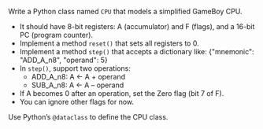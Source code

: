  <!-- TODO -->
Write a Python class named `CPU` that models a simplified GameBoy CPU.

- It should have 8-bit registers: A (accumulator) and F (flags), and a 16-bit PC (program counter).
- Implement a method `reset()` that sets all registers to 0.
- Implement a method `step()` that accepts a dictionary like:
  {"mnemonic": "ADD_A_n8", "operand": 5}
- In `step()`, support two operations:
  - ADD_A_n8: A ← A + operand
  - SUB_A_n8: A ← A – operand
- If A becomes 0 after an operation, set the Zero flag (bit 7 of F).
- You can ignore other flags for now.

Use Python’s `@dataclass` to define the CPU class.
